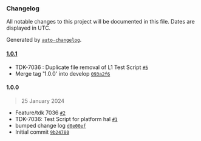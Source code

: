 ### Changelog

All notable changes to this project will be documented in this file. Dates are displayed in UTC.

Generated by [`auto-changelog`](https://github.com/CookPete/auto-changelog).

#### [1.0.1](https://github.com/rdkcentral/rdkb-halif-test-platform/compare/1.0.0...1.0.1)

- TDK-7036 : Duplicate file removal of L1 Test Script [`#5`](https://github.com/rdkcentral/rdkb-halif-test-platform/pull/5)
- Merge tag '1.0.0' into develop [`093a2f6`](https://github.com/rdkcentral/rdkb-halif-test-platform/commit/093a2f61982a8036f018a9cbd126f10b42ee6ec9)

#### 1.0.0

> 25 January 2024

- Feature/tdk 7036 [`#2`](https://github.com/rdkcentral/rdkb-halif-test-platform/pull/2)
- TDK-7036: Test Script for platform hal [`#1`](https://github.com/rdkcentral/rdkb-halif-test-platform/pull/1)
- bumped change log [`d0e00ef`](https://github.com/rdkcentral/rdkb-halif-test-platform/commit/d0e00efcd66c3200b0d914694f0aa138fec9a87b)
- Initial commit [`9b24780`](https://github.com/rdkcentral/rdkb-halif-test-platform/commit/9b2478023e602093e5b5bb25ea1f0d513570dde8)
